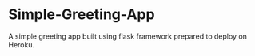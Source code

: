 # Simple-Greeting-App
A simple greeting app built using flask framework prepared to deploy on Heroku.
